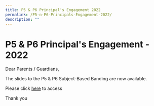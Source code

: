 ```yaml
---
title: P5 & P6 Principal's Engagement 2022
permalink: /P5-n-P6-Principals-Engagement-2022/
description: ""
---
```



# **P5 & P6 Principal's Engagement - 2022**

Dear Parents / Guardians,

The slides to the P5 & P6 Subject-Based Banding are now available.

Please click [here](/files/PSLE%202022_Parent%20Engagement%20-%20for%20parents.pdf) to access

Thank you